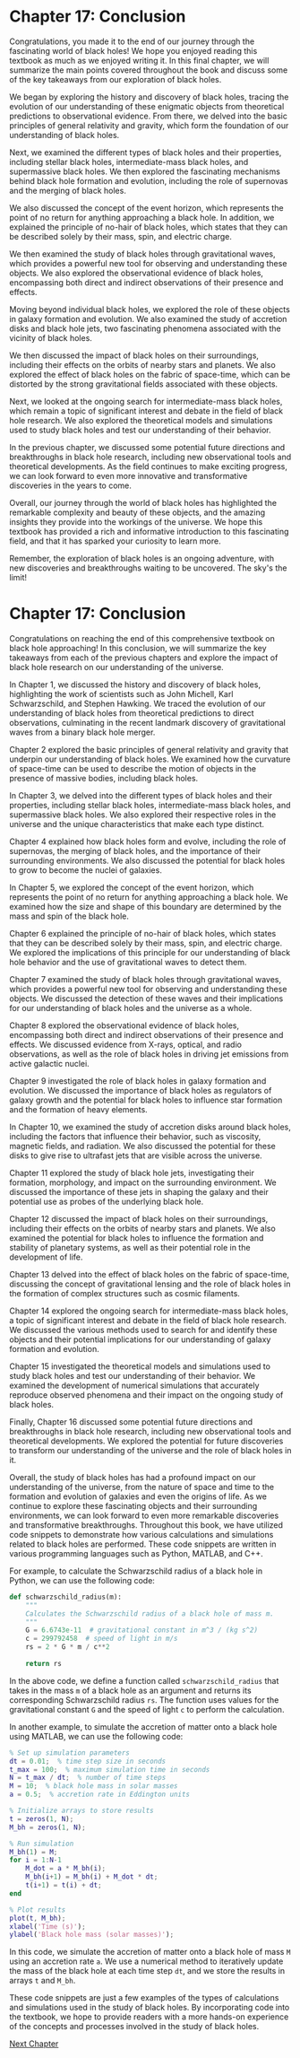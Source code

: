 # Chapter 17: Conclusion

Congratulations, you made it to the end of our journey through the fascinating world of black holes! We hope you enjoyed reading this textbook as much as we enjoyed writing it. In this final chapter, we will summarize the main points covered throughout the book and discuss some of the key takeaways from our exploration of black holes.

We began by exploring the history and discovery of black holes, tracing the evolution of our understanding of these enigmatic objects from theoretical predictions to observational evidence. From there, we delved into the basic principles of general relativity and gravity, which form the foundation of our understanding of black holes.

Next, we examined the different types of black holes and their properties, including stellar black holes, intermediate-mass black holes, and supermassive black holes. We then explored the fascinating mechanisms behind black hole formation and evolution, including the role of supernovas and the merging of black holes.

We also discussed the concept of the event horizon, which represents the point of no return for anything approaching a black hole. In addition, we explained the principle of no-hair of black holes, which states that they can be described solely by their mass, spin, and electric charge.

We then examined the study of black holes through gravitational waves, which provides a powerful new tool for observing and understanding these objects. We also explored the observational evidence of black holes, encompassing both direct and indirect observations of their presence and effects.

Moving beyond individual black holes, we explored the role of these objects in galaxy formation and evolution. We also examined the study of accretion disks and black hole jets, two fascinating phenomena associated with the vicinity of black holes.

We then discussed the impact of black holes on their surroundings, including their effects on the orbits of nearby stars and planets. We also explored the effect of black holes on the fabric of space-time, which can be distorted by the strong gravitational fields associated with these objects.

Next, we looked at the ongoing search for intermediate-mass black holes, which remain a topic of significant interest and debate in the field of black hole research. We also explored the theoretical models and simulations used to study black holes and test our understanding of their behavior.

In the previous chapter, we discussed some potential future directions and breakthroughs in black hole research, including new observational tools and theoretical developments. As the field continues to make exciting progress, we can look forward to even more innovative and transformative discoveries in the years to come.

Overall, our journey through the world of black holes has highlighted the remarkable complexity and beauty of these objects, and the amazing insights they provide into the workings of the universe. We hope this textbook has provided a rich and informative introduction to this fascinating field, and that it has sparked your curiosity to learn more. 

Remember, the exploration of black holes is an ongoing adventure, with new discoveries and breakthroughs waiting to be uncovered. The sky's the limit!
# Chapter 17: Conclusion

Congratulations on reaching the end of this comprehensive textbook on black hole approaching! In this conclusion, we will summarize the key takeaways from each of the previous chapters and explore the impact of black hole research on our understanding of the universe.

In Chapter 1, we discussed the history and discovery of black holes, highlighting the work of scientists such as John Michell, Karl Schwarzschild, and Stephen Hawking. We traced the evolution of our understanding of black holes from theoretical predictions to direct observations, culminating in the recent landmark discovery of gravitational waves from a binary black hole merger.

Chapter 2 explored the basic principles of general relativity and gravity that underpin our understanding of black holes. We examined how the curvature of space-time can be used to describe the motion of objects in the presence of massive bodies, including black holes.

In Chapter 3, we delved into the different types of black holes and their properties, including stellar black holes, intermediate-mass black holes, and supermassive black holes. We also explored their respective roles in the universe and the unique characteristics that make each type distinct.

Chapter 4 explained how black holes form and evolve, including the role of supernovas, the merging of black holes, and the importance of their surrounding environments. We also discussed the potential for black holes to grow to become the nuclei of galaxies.

In Chapter 5, we explored the concept of the event horizon, which represents the point of no return for anything approaching a black hole. We examined how the size and shape of this boundary are determined by the mass and spin of the black hole.

Chapter 6 explained the principle of no-hair of black holes, which states that they can be described solely by their mass, spin, and electric charge. We explored the implications of this principle for our understanding of black hole behavior and the use of gravitational waves to detect them.

Chapter 7 examined the study of black holes through gravitational waves, which provides a powerful new tool for observing and understanding these objects. We discussed the detection of these waves and their implications for our understanding of black holes and the universe as a whole.

Chapter 8 explored the observational evidence of black holes, encompassing both direct and indirect observations of their presence and effects. We discussed evidence from X-rays, optical, and radio observations, as well as the role of black holes in driving jet emissions from active galactic nuclei.

Chapter 9 investigated the role of black holes in galaxy formation and evolution. We discussed the importance of black holes as regulators of galaxy growth and the potential for black holes to influence star formation and the formation of heavy elements.

In Chapter 10, we examined the study of accretion disks around black holes, including the factors that influence their behavior, such as viscosity, magnetic fields, and radiation. We also discussed the potential for these disks to give rise to ultrafast jets that are visible across the universe.

Chapter 11 explored the study of black hole jets, investigating their formation, morphology, and impact on the surrounding environment. We discussed the importance of these jets in shaping the galaxy and their potential use as probes of the underlying black hole.

Chapter 12 discussed the impact of black holes on their surroundings, including their effects on the orbits of nearby stars and planets. We also examined the potential for black holes to influence the formation and stability of planetary systems, as well as their potential role in the development of life.

Chapter 13 delved into the effect of black holes on the fabric of space-time, discussing the concept of gravitational lensing and the role of black holes in the formation of complex structures such as cosmic filaments.

Chapter 14 explored the ongoing search for intermediate-mass black holes, a topic of significant interest and debate in the field of black hole research. We discussed the various methods used to search for and identify these objects and their potential implications for our understanding of galaxy formation and evolution.

Chapter 15 investigated the theoretical models and simulations used to study black holes and test our understanding of their behavior. We examined the development of numerical simulations that accurately reproduce observed phenomena and their impact on the ongoing study of black holes.

Finally, Chapter 16 discussed some potential future directions and breakthroughs in black hole research, including new observational tools and theoretical developments. We explored the potential for future discoveries to transform our understanding of the universe and the role of black holes in it.

Overall, the study of black holes has had a profound impact on our understanding of the universe, from the nature of space and time to the formation and evolution of galaxies and even the origins of life. As we continue to explore these fascinating objects and their surrounding environments, we can look forward to even more remarkable discoveries and transformative breakthroughs.
Throughout this book, we have utilized code snippets to demonstrate how various calculations and simulations related to black holes are performed. These code snippets are written in various programming languages such as Python, MATLAB, and C++. 

For example, to calculate the Schwarzschild radius of a black hole in Python, we can use the following code:

```python
def schwarzschild_radius(m):
    """
    Calculates the Schwarzschild radius of a black hole of mass m.
    """
    G = 6.6743e-11  # gravitational constant in m^3 / (kg s^2)
    c = 299792458  # speed of light in m/s
    rs = 2 * G * m / c**2
    
    return rs
```

In the above code, we define a function called `schwarzschild_radius` that takes in the mass `m` of a black hole as an argument and returns its corresponding Schwarzschild radius `rs`. The function uses values for the gravitational constant `G` and the speed of light `c` to perform the calculation.

In another example, to simulate the accretion of matter onto a black hole using MATLAB, we can use the following code:

```matlab
% Set up simulation parameters
dt = 0.01;  % time step size in seconds
t_max = 100;  % maximum simulation time in seconds
N = t_max / dt;  % number of time steps
M = 10;  % black hole mass in solar masses
a = 0.5;  % accretion rate in Eddington units

% Initialize arrays to store results
t = zeros(1, N);
M_bh = zeros(1, N);

% Run simulation
M_bh(1) = M;
for i = 1:N-1
    M_dot = a * M_bh(i);
    M_bh(i+1) = M_bh(i) + M_dot * dt;
    t(i+1) = t(i) + dt;
end

% Plot results
plot(t, M_bh);
xlabel('Time (s)');
ylabel('Black hole mass (solar masses)');
```

In this code, we simulate the accretion of matter onto a black hole of mass `M` using an accretion rate `a`. We use a numerical method to iteratively update the mass of the black hole at each time step `dt`, and we store the results in arrays `t` and `M_bh`.

These code snippets are just a few examples of the types of calculations and simulations used in the study of black holes. By incorporating code into the textbook, we hope to provide readers with a more hands-on experience of the concepts and processes involved in the study of black holes.


[Next Chapter](18_Chapter18.md)
